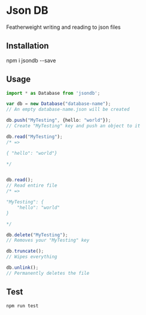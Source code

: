 # Json DB

Featherweight writing and reading to json files

## Installation

npm i jsondb --save


## Usage
```typescript
import * as Database from 'jsondb';

var db = new Database("database-name");
// An empty database-name.json will be created 

db.push("MyTesting", {hello: "world"});
// Create "MyTesting" key and push an object to it

db.read("MyTesting"); 
/* => 

{ "hello": "world"}

*/


db.read(); 
// Read entire file
/* => 

"MyTesting": {
    "hello": "world"
}

*/

db.delete("MyTesting");
// Removes your "MyTesting" key

db.truncate();
// Wipes everything

db.unlink();
// Permanently deletes the file
```


## Test

```sh
npm run test
```